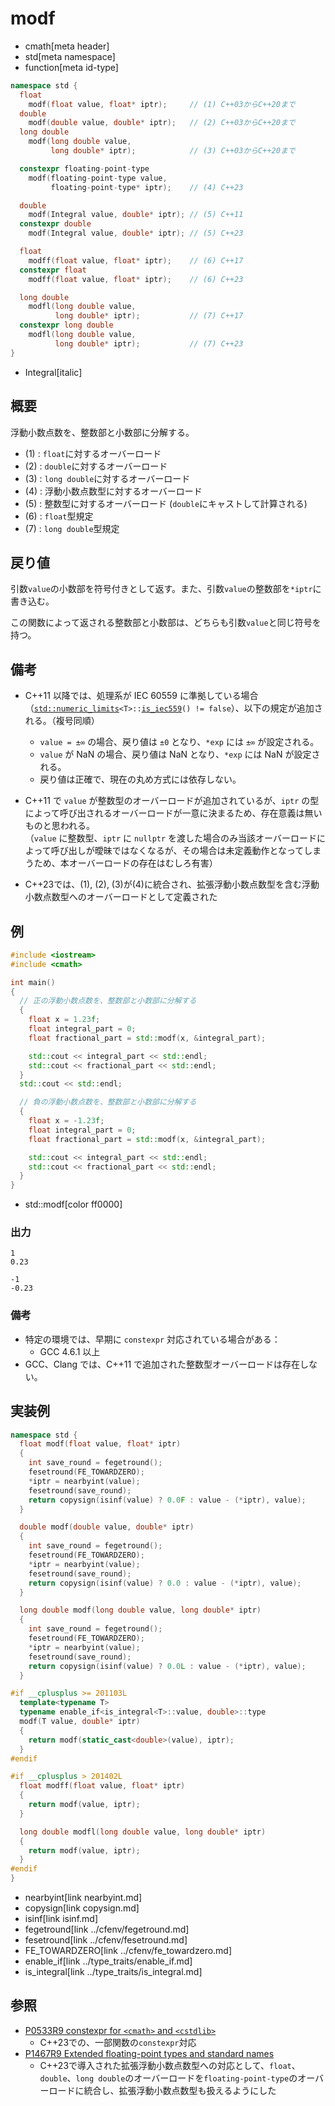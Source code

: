 # modf
* cmath[meta header]
* std[meta namespace]
* function[meta id-type]

```cpp
namespace std {
  float
    modf(float value, float* iptr);     // (1) C++03からC++20まで
  double
    modf(double value, double* iptr);   // (2) C++03からC++20まで
  long double
    modf(long double value,
         long double* iptr);            // (3) C++03からC++20まで

  constexpr floating-point-type
    modf(floating-point-type value,
         floating-point-type* iptr);    // (4) C++23

  double
    modf(Integral value, double* iptr); // (5) C++11
  constexpr double
    modf(Integral value, double* iptr); // (5) C++23

  float
    modff(float value, float* iptr);    // (6) C++17
  constexpr float
    modff(float value, float* iptr);    // (6) C++23

  long double
    modfl(long double value,
          long double* iptr);           // (7) C++17
  constexpr long double
    modfl(long double value,
          long double* iptr);           // (7) C++23
}
```
* Integral[italic]

## 概要
浮動小数点数を、整数部と小数部に分解する。

- (1) : `float`に対するオーバーロード
- (2) : `double`に対するオーバーロード
- (3) : `long double`に対するオーバーロード
- (4) : 浮動小数点数型に対するオーバーロード
- (5) : 整数型に対するオーバーロード (`double`にキャストして計算される)
- (6) : `float`型規定
- (7) : `long double`型規定


## 戻り値
引数`value`の小数部を符号付きとして返す。また、引数`value`の整数部を`*iptr`に書き込む。

この関数によって返される整数部と小数部は、どちらも引数`value`と同じ符号を持つ。


## 備考
- C++11 以降では、処理系が IEC 60559 に準拠している場合（[`std::numeric_limits`](../limits/numeric_limits.md)`<T>::`[`is_iec559`](../limits/numeric_limits/is_iec559.md)`() != false`）、以下の規定が追加される。（複号同順）
    - `value = ±∞` の場合、戻り値は `±0` となり、`*exp` には `±∞` が設定される。
    - `value` が NaN の場合、戻り値は NaN となり、`*exp` には NaN が設定される。
    - 戻り値は正確で、現在の丸め方式には依存しない。

- C++11 で `value` が整数型のオーバーロードが追加されているが、`iptr` の型によって呼び出されるオーバーロードが一意に決まるため、存在意義は無いものと思われる。  
    （`value` に整数型、`iptr` に `nullptr` を渡した場合のみ当該オーバーロードによって呼び出しが曖昧ではなくなるが、その場合は未定義動作となってしまうため、本オーバーロードの存在はむしろ有害）
- C++23では、(1), (2), (3)が(4)に統合され、拡張浮動小数点数型を含む浮動小数点数型へのオーバーロードとして定義された


## 例
```cpp example
#include <iostream>
#include <cmath>

int main()
{
  // 正の浮動小数点数を、整数部と小数部に分解する
  {
    float x = 1.23f;
    float integral_part = 0;
    float fractional_part = std::modf(x, &integral_part);

    std::cout << integral_part << std::endl;
    std::cout << fractional_part << std::endl;
  }
  std::cout << std::endl;

  // 負の浮動小数点数を、整数部と小数部に分解する
  {
    float x = -1.23f;
    float integral_part = 0;
    float fractional_part = std::modf(x, &integral_part);

    std::cout << integral_part << std::endl;
    std::cout << fractional_part << std::endl;
  }
}
```
* std::modf[color ff0000]

### 出力
```
1
0.23

-1
-0.23
```

### 備考
- 特定の環境では、早期に `constexpr` 対応されている場合がある：
    - GCC 4.6.1 以上
- GCC、Clang では、C++11 で追加された整数型オーバーロードは存在しない。


## 実装例
```cpp
namespace std {
  float modf(float value, float* iptr)
  {
    int save_round = fegetround();
    fesetround(FE_TOWARDZERO);
    *iptr = nearbyint(value);
    fesetround(save_round);
    return copysign(isinf(value) ? 0.0F : value - (*iptr), value);
  }

  double modf(double value, double* iptr)
  {
    int save_round = fegetround();
    fesetround(FE_TOWARDZERO);
    *iptr = nearbyint(value);
    fesetround(save_round);
    return copysign(isinf(value) ? 0.0 : value - (*iptr), value);
  }

  long double modf(long double value, long double* iptr)
  {
    int save_round = fegetround();
    fesetround(FE_TOWARDZERO);
    *iptr = nearbyint(value);
    fesetround(save_round);
    return copysign(isinf(value) ? 0.0L : value - (*iptr), value);
  }

#if __cplusplus >= 201103L
  template<typename T>
  typename enable_if<is_integral<T>::value, double>::type
  modf(T value, double* iptr)
  {
    return modf(static_cast<double>(value), iptr);
  }
#endif

#if __cplusplus > 201402L
  float modff(float value, float* iptr)
  {
    return modf(value, iptr);
  }

  long double modfl(long double value, long double* iptr)
  {
    return modf(value, iptr);
  }
#endif
}
```
* nearbyint[link nearbyint.md]
* copysign[link copysign.md]
* isinf[link isinf.md]
* fegetround[link ../cfenv/fegetround.md]
* fesetround[link ../cfenv/fesetround.md]
* FE_TOWARDZERO[link ../cfenv/fe_towardzero.md]
* enable_if[link ../type_traits/enable_if.md]
* is_integral[link ../type_traits/is_integral.md]


## 参照
- [P0533R9 constexpr for `<cmath>` and `<cstdlib>`](https://www.open-std.org/jtc1/sc22/wg21/docs/papers/2021/p0533r9.pdf)
    - C++23での、一部関数の`constexpr`対応
- [P1467R9 Extended floating-point types and standard names](https://www.open-std.org/jtc1/sc22/wg21/docs/papers/2022/p1467r9.html)
    - C++23で導入された拡張浮動小数点数型への対応として、`float`、`double`、`long double`のオーバーロードを`floating-point-type`のオーバーロードに統合し、拡張浮動小数点数型も扱えるようにした
